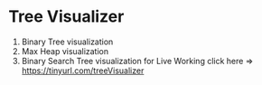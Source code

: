 # Tree Visualizer
1. Binary Tree visualization
2. Max Heap visualization
3. Binary Search Tree visualization
for Live Working click here => https://tinyurl.com/treeVisualizer
